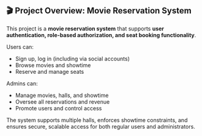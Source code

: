 ## 🎬 Project Overview: Movie Reservation System

This project is a **movie reservation system** that supports **user authentication, role-based authorization, and seat booking functionality**.

Users can:
- Sign up, log in (including via social accounts)
- Browse movies and showtime
- Reserve and manage seats

Admins can:
- Manage movies, halls, and showtime
- Oversee all reservations and revenue
- Promote users and control access

The system supports multiple halls, enforces showtime constraints, and ensures secure, scalable access for both regular users and administrators.

